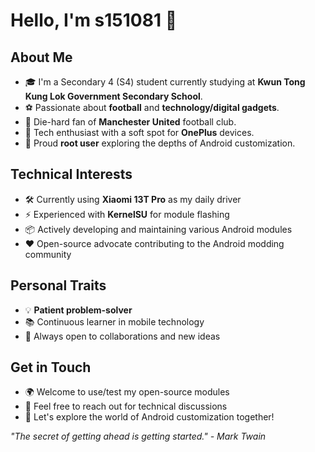 # Hello, I'm s151081 👋

## About Me
- 🎓 I'm a Secondary 4 (S4) student currently studying at **Kwun Tong Kung Lok Government Secondary School**.
- ⚽ Passionate about **football** and **technology/digital gadgets**.
- 🔴 Die-hard fan of **Manchester United** football club.
- 📱 Tech enthusiast with a soft spot for **OnePlus** devices.
- 🔧 Proud **root user** exploring the depths of Android customization.

## Technical Interests
- 🛠️ Currently using **Xiaomi 13T Pro** as my daily driver
- ⚡ Experienced with **KernelSU** for module flashing
- 📦 Actively developing and maintaining various Android modules
- ❤️ Open-source advocate contributing to the Android modding community

## Personal Traits
- 💡 **Patient problem-solver**
- 📚 Continuous learner in mobile technology
- 🤝 Always open to collaborations and new ideas

## Get in Touch
- 🌍 Welcome to use/test my open-source modules
- 💬 Feel free to reach out for technical discussions
- 🐧 Let's explore the world of Android customization together!

*"The secret of getting ahead is getting started." - Mark Twain*

<!---
s151081/s151081 is a ✨ special ✨ repository because its `README.md` (this file) appears on your GitHub profile.
You can click the Preview link to take a look at your changes.
--->

